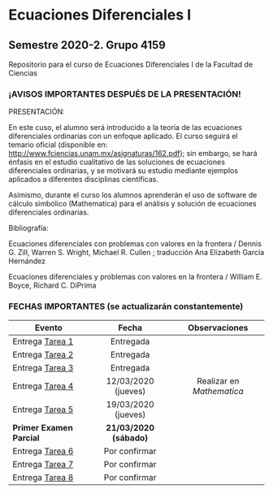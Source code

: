 # Ecuaciones Diferenciales I
## Semestre 2020-2. Grupo 4159
Repositorio para el curso de Ecuaciones Diferenciales I de la Facultad de Ciencias

### ¡AVISOS IMPORTANTES DESPUÉS DE LA PRESENTACIÓN!

PRESENTACIÓN:

En este cuso, el alumno será introducido a la teoría de las ecuaciones diferenciales ordinarias
con un enfoque aplicado. El curso seguirá el temario oficial (disponible en:
http://www.fciencias.unam.mx/asignaturas/162.pdf); sin embargo, se hará énfasis en el estudio
cualitativo de las soluciones de ecuaciones diferenciales ordinarias, y se motivará su estudio
mediante ejemplos aplicados a diferentes disciplinas científicas.

Asímismo, durante el curso los alumnos aprenderán el uso de software de cálculo simbólico
(Mathematica) para el análisis y solución de ecuaciones diferenciales ordinarias.

Bibliografía:

Ecuaciones diferenciales con problemas con valores en la frontera / Dennis G. Zill, Warren S.
Wright, Michael R. Cullen ; traducción Ana Elizabeth García Hernández

Ecuaciones diferenciales y problemas con valores en la frontera / William E. Boyce, Richard C.
DiPrima

### FECHAS IMPORTANTES (se actualizarán constantemente)

| Evento                                           | Fecha                   | Observaciones             |
| -------------------------------------------------|:-----------------------:|:-------------------------:|
| Entrega [Tarea 1](../master/Tareas/Tarea01.pdf)  | Entregada               |                           |
| Entrega [Tarea 2](../master/Tareas/Tarea02.pdf)  | Entregada               |                           |
| Entrega [Tarea 3](../master/Tareas/Tarea03.pdf)  | Entregada               |                           |
| Entrega [Tarea 4](../master/Tareas/Tarea04.pdf)  | 12/03/2020 (jueves)     | Realizar en *Mathematica* |
| Entrega [Tarea 5](../master/Tareas/Tarea05.pdf)  | 19/03/2020 (jueves)     |                           |
| **Primer Examen Parcial**                        | **21/03/2020 (sábado)** |                           |
| Entrega [Tarea 6](../master/Tareas/Tarea06.pdf)  | Por confirmar           |                           |
| Entrega [Tarea 7](../master/Tareas/Tarea07.pdf)  | Por confirmar           |                           |
| Entrega [Tarea 8](../master/Tareas/Tarea08.pdf)  | Por confirmar           |                           |
